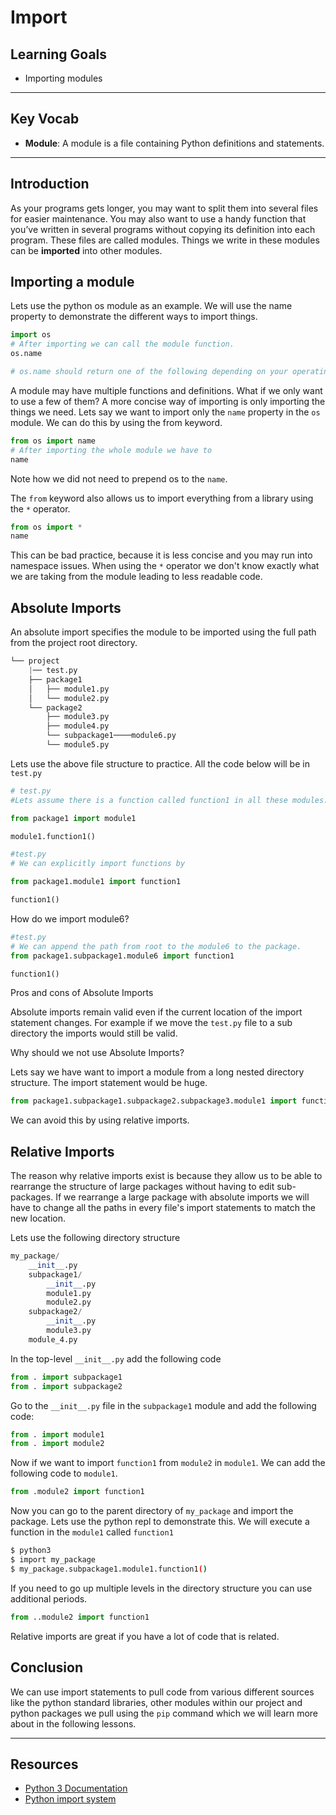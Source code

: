 # Import

## Learning Goals

- Importing modules

***

## Key Vocab

- **Module**: A module is a file containing Python definitions and statements.

***

## Introduction

As your programs gets longer, you may want to split them into several files for easier maintenance. You may also want to use a handy function that you’ve written in several programs without copying its definition into each program. These files are called modules. Things we write in these modules can be **imported** into other modules.

## Importing a module

Lets use the python os module as an example.
We will use the name property to demonstrate the different ways to import
things.

```py
import os
# After importing we can call the module function.
os.name

# os.name should return one of the following depending on your operating system 'posix', 'nt', 'java'
```

A module may have multiple functions and definitions.
What if we only want to use a few of them? A more concise way of importing is
only importing the things we need. Lets say we want to import only the `name`
property in the `os` module. We can do this by using the from keyword.

```py
from os import name
# After importing the whole module we have to 
name
```

Note how we did not need to prepend os to the `name`.

The `from` keyword also allows us to import everything from a library using the `*` operator.

```py
from os import *
name
```

This can be bad practice, because it is less concise and you may run
into namespace issues. When using the `*` operator we don't know exactly
what we are taking from the module leading to less readable code.

## Absolute Imports

An absolute import specifies the module to be imported using the full path from the project root directory.

```py
└── project
    |── test.py
    ├── package1
    │   ├── module1.py
    │   └── module2.py
    └── package2
        ├── module3.py
        ├── module4.py
        └── subpackage1────module6.py
        └── module5.py
```

Lets use the above file structure to practice. All the code below will be in `test.py`

```py
# test.py
#Lets assume there is a function called function1 in all these modules. We can import it using the following code

from package1 import module1

module1.function1()
```

```py
#test.py
# We can explicitly import functions by 

from package1.module1 import function1

function1()
```

How do we import module6?

```py
#test.py
# We can append the path from root to the module6 to the package.  
from package1.subpackage1.module6 import function1

function1()
```

Pros and cons of Absolute Imports

Absolute imports remain valid even if the current location of the import statement changes.
For example if we move the `test.py` file to a sub directory the imports would still be valid.

Why should we not use Absolute Imports?

Lets say we have want to import a module from a long nested directory structure. The import statement
would be huge.

```py
from package1.subpackage1.subpackage2.subpackage3.module1 import function1
```

We can avoid this by using relative imports.

## Relative Imports

The reason why relative imports exist is because they allow us to be able to rearrange the structure of large packages without having to edit sub-packages. If we rearrange a large package
with absolute imports we will have to change all the paths in every file's import statements to match the new location.

Lets use the following directory structure

```py
my_package/
    __init__.py
    subpackage1/
        __init__.py
        module1.py
        module2.py
    subpackage2/
        __init__.py
        module3.py
    module_4.py
```

In the top-level `__init__.py` add the following code

```py
from . import subpackage1
from . import subpackage2
```

Go to the `__init__.py` file in the `subpackage1` module and add the following code:

```py
from . import module1
from . import module2
```

Now if we want to import `function1` from `module2` in `module1`. We can add the following code
to `module1`.

```py
from .module2 import function1
```

Now you can go to the parent directory of `my_package` and import the package.
Lets use the python repl to demonstrate this. We will execute a function in the `module1`
called `function1`

```bash
$ python3
$ import my_package
$ my_package.subpackage1.module1.function1()
```

If you need to go up multiple levels in the directory structure you can use additional periods.

```py
from ..module2 import function1

```

Relative imports are great if you have a lot of code that is related.

## Conclusion

We can use import statements to pull code from various different sources like the
python standard libraries, other modules within our project and python packages we
pull using the `pip` command which we will learn more about in the following lessons.

***

## Resources

- [Python 3 Documentation](https://docs.python.org/3/)
- [Python import system](https://docs.python.org/3/reference/import.html)
